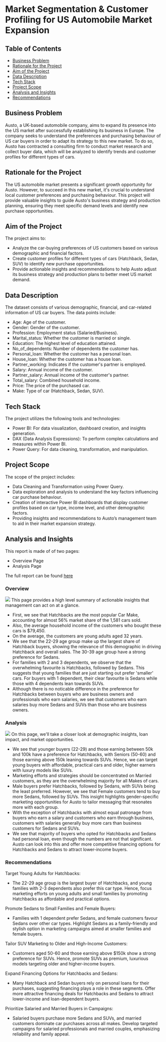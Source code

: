 # Market Segmentation & Customer Profiling for US Automobile Market Expansion

## Table of Contents

- [Business Problem](#business-problem)
- [Rationale for the Project](#rationale-for-the-project)
- [Aim of the Project](#aim-of-the-project)
- [Data Description](#data-description)
- [Tech Stack](#tech-stack)
- [Project Scope](#project-scope)
- [Analysis and Insights](#analysis-and-insights)
- [Recommendations](#recommendations)

## Business Problem
Austo, a UK-based automobile company, aims to expand its presence into the US market after successfully establishing its business in Europe. The company seeks to understand the preferences and purchasing behaviour of US car buyers in order to adapt its strategy to this new market. To do so, Austo has contracted a consulting firm to conduct market research and collect buyer data, which will be analyzed to identify trends and customer profiles for different types of cars.

## Rationale for the Project
The US automobile market presents a significant growth opportunity for Austo. However, to succeed in this new market, it's crucial to understand local customer preferences and purchasing behaviour. This project will provide valuable insights to guide Austo's business strategy and production planning, ensuring they meet specific demand levels and identify new purchase opportunities.

## Aim of the Project
The project aims to:

- Analyze the car-buying preferences of US customers based on various demographic and financial factors.
- Create customer profiles for different types of cars (Hatchback, Sedan, SUV) to identify new purchase opportunities.
- Provide actionable insights and recommendations to help Austo adjust its business strategy and production plans to better meet US market demand.

## Data Description
The dataset consists of various demographic, financial, and car-related information of US car buyers. The data points include:

- Age: Age of the customer.
- Gender: Gender of the customer.
- Profession: Employment status (Salaried/Business).
- Marital_status: Whether the customer is married or single.
- Education: The highest level of education attained.
- No_of_dependents: Number of dependents the customer has.
- Personal_loan: Whether the customer has a personal loan.
- House_loan: Whether the customer has a house loan.
- Partner_working: Indicates if the customer's partner is employed.
- Salary: Annual income of the customer.
- Partner_salary: Annual income of the customer's partner.
- Total_salary: Combined household income.
- Price: The price of the purchased car.
- Make: Type of car (Hatchback, Sedan, SUV).

## Tech Stack
The project utilizes the following tools and technologies:

- Power BI: For data visualization, dashboard creation, and insights generation.
- DAX (Data Analysis Expressions): To perform complex calculations and measures within Power BI.
- Power Query: For data cleaning, transformation, and manipulation.

## Project Scope
The scope of the project includes:

- Data Cleaning and Transformation using Power Query.
- Data exploration and analysis to understand the key factors influencing car purchase behaviour.
- Creation of interactive Power BI dashboards that display customer profiles based on car type, income level, and other demographic factors.
- Providing insights and recommendations to Austo’s management team to aid in their market expansion strategy.

## Analysis and Insights
This report is made of of two pages:
- Overview Page
- Analysis Page

The full report can be found [here](https://app.powerbi.com/view?r=eyJrIjoiODA1YjViNDItNDAxOC00YTllLTlhNzQtMzY2ODIyYzI5MmZkIiwidCI6IjBjODQwNDRjLTRmZDUtNGU4My1iYjczLWNiYjhjNjI3OGIyZiJ9)

### Overview
![](Overview.png)
This page provides a high level summary of actionable insights that management can act on at a glance.
- First, we see that Hatchbacks are the most popular Car Make, accounting for almost 56% market share of the 1,581 cars sold.
- Also, the average household income of the customers who bought these cars is $79,450.
- On the average, the customers are young adults aged 32 years.
- We see that the 22-29 age group make up the largest share of Hatchback buyers, showing the relevance of this demographic in driving Hatchback and overall sales. The 30-39 age group have a strong preference for Sedans.
- For families with 2 and 3 dependents, we observe that the overwhelming favourite is Hatchbacks, followed by Sedans. This suggests that young families that are just starting out prefer 'smaller' cars. For buyers with 1 dependent, their clear favourite is Sedans while those with 4 dependents lean towards SUVs.
- Although there is no noticable difference in the preference for Hatchbacks between buyers who are business owners and professionals who earn salaries, we see that customers who earn salaries buy more Sedans and SUVs than those who are business owners.

### Analysis
![](Analysis.png)
On this page, we'll take a closer look at demographic insights, loan impact, and market opportunities.
- We see that younger buyers (22-29) and those earning between 50k and 100k have a preference for Hatchbacks, with Seniors (50-60) and those earning above 150k leaning towards SUVs. Hence, we can target young buyers with affordable, practical cars and older, higher earners with luxury models like SUVs.
- Marketing efforts and strategies should be concentrated on Married customers, as they are the overwhelming majority for all Makes of cars.
- Male buyers prefer Hatchbacks, followed by Sedans, with SUVs being the least preferred. However, we see that Female customers tend to buy more Sedans, followed by SUVs. This insight highlights gender-specific marketing opportunities for Austo to tailor messaging that resonates more with each group.
- With the exception of Hatchbacks with almost equal patronage from buyers who earn a salary and customers who earn through business, customers with salaries generally buy more cars than business customers for Sedans and SUVs.
- We see that majority of buyers who opted for Hatchbacks and Sedans had personal loan, even though the numbers are not that significant. Austo can look into this and offer more competitive financing options for Hatchbacks and Sedans to attract lower-income buyers.

### Recommendations
Target Young Adults for Hatchbacks:
- The 22-29 age group is the largest buyer of Hatchbacks, and young families with 2-3 dependents also prefer this car type. Hence, focus marketing efforts on young adults and small families by promoting Hatchbacks as affordable and practical options.

Promote Sedans to Small Families and Female Buyers:
- Families with 1 dependent prefer Sedans, and female customers favour Sedans over other car types. Highlight Sedans as a family-friendly and stylish option in marketing campaigns aimed at smaller families and female buyers.

Tailor SUV Marketing to Older and High-Income Customers:
- Customers aged 50-60 and those earning above $150k show a strong preference for SUVs. Hence, promote SUVs as premium, luxurious models targeting older and higher-income buyers.

Expand Financing Options for Hatchbacks and Sedans:
- Many Hatchback and Sedan buyers rely on personal loans for their purchases, suggesting financing plays a role in these segments. Offer more attractive financing deals for Hatchbacks and Sedans to attract lower-income and loan-dependent buyers.

Prioritize Salaried and Married Buyers in Campaigns:
- Salaried buyers purchase more Sedans and SUVs, and married customers dominate car purchases across all makes. Develop targeted campaigns for salaried professionals and married couples, emphasizing reliability and family appeal.

